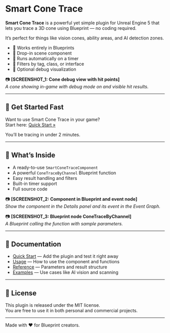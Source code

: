 # Smart Cone Trace

**Smart Cone Trace** is a powerful yet simple plugin for Unreal Engine 5 that lets you trace a 3D cone using Blueprint — no coding required.

It’s perfect for things like vision cones, ability areas, and AI detection zones.

- 🎯 Works entirely in Blueprints
- 🧩 Drop-in scene component
- 🔁 Runs automatically on a timer
- 🧠 Filters by tag, class, or interface
- 🔬 Optional debug visualization

📷 **[SCREENSHOT_1: Cone debug view with hit points]**  
*A cone showing in-game with debug mode on and visible hit results.*

---

## 🚀 Get Started Fast

Want to use Smart Cone Trace in your game?  
Start here: [Quick Start »](quick-start.md)

You’ll be tracing in under 2 minutes.

---

## 🧠 What’s Inside

- A ready-to-use `SmartConeTraceComponent`
- A powerful `ConeTraceByChannel` Blueprint function
- Easy result handling and filters
- Built-in timer support
- Full source code

📷 **[SCREENSHOT_2: Component in Blueprint and event node]**  
*Show the component in the Details panel and its event in the Event Graph.*

📷 **[SCREENSHOT_3: Blueprint node ConeTraceByChannel]**  
*A Blueprint calling the function with sample parameters.*

---

## 📘 Documentation

- [Quick Start](quick-start.md) — Add the plugin and test it right away  
- [Usage](usage.md) — How to use the component and functions  
- [Reference](reference.md) — Parameters and result structure  
- [Examples](examples.md) — Use cases like AI vision and scanning

---

## 📜 License

This plugin is released under the MIT license.  
You are free to use it in both personal and commercial projects.

---

Made with ❤️ for Blueprint creators.
